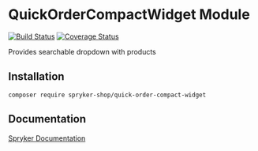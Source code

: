 # QuickOrderCompactWidget Module
[![Build Status](https://travis-ci.org/spryker-shop/quick-order-compact-widget.svg)](https://travis-ci.org/spryker-shop/quick-order-compact-widget)
[![Coverage Status](https://coveralls.io/repos/github/spryker-shop/quick-order-compact-widget/badge.svg)](https://coveralls.io/github/spryker-shop/quick-order-compact-widget)

Provides searchable dropdown with products

## Installation

```
composer require spryker-shop/quick-order-compact-widget
```

## Documentation

[Spryker Documentation](https://academy.spryker.com/developing_with_spryker/module_guide/modules.html)
